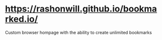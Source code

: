 # https://rashonwill.github.io/bookmarked.io/
Custom browser hompage with the ability to create unlimited bookmarks
